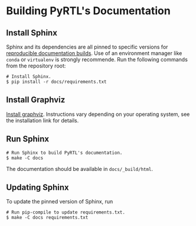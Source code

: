 # Building PyRTL's Documentation

## Install Sphinx

Sphinx and its dependencies are all pinned to specific versions for [reproducible documentation builds](https://docs.readthedocs.io/en/stable/guides/reproducible-builds.html). Use of an environment manager like `conda` or `virtualenv` is strongly recommende. Run the following commands from the repository root:

```shell
# Install Sphinx.
$ pip install -r docs/requirements.txt
```

## Install Graphviz

[Install graphviz](https://www.graphviz.org/download/#executable-packages). Instructions vary depending on your operating system, see the installation link
for details.

## Run Sphinx

```shell
# Run Sphinx to build PyRTL's documentation.
$ make -C docs
```

The documentation should be available in `docs/_build/html`.

## Updating Sphinx

To update the pinned version of Sphinx, run

```shell
# Run pip-compile to update requirements.txt.
$ make -C docs requirements.txt
```
